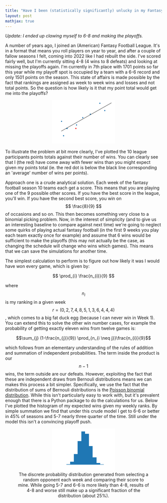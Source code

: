 ```yaml
---
title: "Have I been (statistically significantly) unlucky in my Fantasy Football League this year?"
layout: post
mathjax: true
---
```


_Update: I ended up clawing myself to 6-8 and making the playoffs._

A number of years ago, I joined an (American) Fantasy Football League. It's in a format that means you roll players on year to year, and after a couple of fallow seasons I felt, coming into 2022 like I had rebuilt the side. I've scored fairly well, but I'm currently sitting 4-8 (4 wins to 8 defeats) and looking at missing the playoffs again. I'm currently in 7th place with 1701 points so far this year while my playoff spot is occupied by a team with a 6-6 record and only 1501 points on the season. This state of affairs is made possible by the fact that rankings are assigned as week to week wins and losses and not total points. So the question is how likely is it that my point total would get me into the playoffs?  

<figure>
<center><img src="./../images/line_plot_of_results.png" style="width: 21vw; min-width: 200px;">
</center>
</figure>


To illustrate the problem at bit more clearly, I've plotted the 10 league participants points totals against their number of wins. You can clearly see that I (the red) have come away with fewer wins than you might expect given my points total (ie. the red dot is below the black line corresponding an 'average' number of wins per points).

Approach one is a crude analytical solution. Each week of the fantasy football season 10 teams each get a score. This means that you are playing one of the 9 possible other scores. If you have the best score in the league, you'll win. If you have the second best score, you win on $$ \frac{8}{9} $$ of occasions and so on. This then becomes something very close to a binomial picking problem. Now, in the interest of simplicity (and to give us an interesting baseline to compare against next time) we're going to neglect some quirks of playing actual fantasy football (in the first 9 weeks you play each team exactly once for example) and assume that 6 wins would be sufficient to make the playoffs (this may not actually be the case, as changing the schedule will change who wins which games). This means that we can save the simulations for another time.

The simplest calculation to perform is to figure out how likely it was I would have won every game, which is given by:

$$ \prod_{i} \frac{n_{i}}{9} $$

where $$ n_{i} $$ is my ranking in a given week $$ r = (0,2,7,4,8,5,1,3,6,4,4,4) $$, which comes to a big fat duck egg (because I can never win in Week 1). You can extend this to solve the other win number cases, for example the probability of
getting exactly eleven wins from twelve games is:

$$\sum_{j} (1-\frac{n_{j}}{9}) \prod_{n_{i \neq j}}\frac{n_{i}}{9}$$

which follows from an elementary understanding of the rules of addition and summation of independent probabilities. The term inside the product is our $$ n-1 $$ wins, the term outside are our defeats. However, exploiting the fact that these are independent draws from Bernouli distributions means we can makes this process a bit simpler. Specifically, we use the fact that the distribution of sums of Bernouli distributions is the [Poisson binomial distribution](https://en.wikipedia.org/wiki/Poisson_binomial_distribution). While this isn't particularly easy to work with, but it's prevalent enough that there is a Python package to do the calculations for us. Below I've plotted the histogram of my expected wins given my weekly ranks. By simple summation we find that under this crude model I get to 6-6 or better in 45% of seasons and 5-7 nearly three quarter of the time. Still under the model this isn't a convincing playoff push.

<figure>
<center><img src="./../images/barplot_of_pb_pdf.png" style="width: 21vw; min-width: 200px;">
<figcaption>The discrete probability distribution generated from selecting a random opponent each week and comparing their score to mine. While going 5-7 and 6-6 is more
likely than 4-8, results of 4-8 and worse still make up a significant fraction of the distribution (about 25%).</figcaption>
</center>
</figure>
